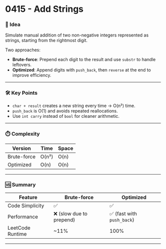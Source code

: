 # 0415 - Add Strings

### 🧠 Idea  
Simulate manual addition of two non-negative integers represented as strings, starting from the rightmost digit.

Two approaches:
- **Brute-force**: Prepend each digit to the result and use `substr` to handle leftovers.
- **Optimized**: Append digits with `push_back`, then `reverse` at the end to improve efficiency.

---

### 🛠️ Key Points  
- `char + result` creates a new string every time → O(n²) time.
- `push_back` is O(1) and avoids repeated reallocations.
- Use `int carry` instead of `bool` for cleaner arithmetic.

---

### ⏱️ Complexity

| Version     | Time    | Space |
|-------------|---------|--------|
| Brute-force | O(n²)   | O(n)   |
| Optimized   | O(n)    | O(n)   |

---

### 🆚 Summary

| Feature         | Brute-force        | Optimized           |
|------------------|---------------------|------------------------|
| Code Simplicity  | ✅                  | ✅                    |
| Performance      | ❌ (slow due to prepend) | ✅ (fast with `push_back`) |
| LeetCode Runtime | ~11%               | 100%             |

---
